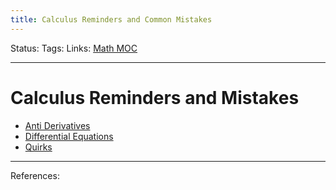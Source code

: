 ```yaml
---
title: Calculus Reminders and Common Mistakes
---
```

Status:
Tags:
Links: [Math MOC](out/math-moc.md)
___
# Calculus Reminders and Mistakes
- [Anti Derivatives](out/anti-derivatives.md)
- [Differential Equations](out/differential-equations.md)
- [Quirks](out/quirks.md)
___
References: